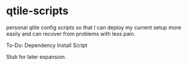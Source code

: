 # qtile-scripts
personal qtile config scripts so that I can deploy my current setup more easily and can recover from problems with less pain.


To-Do:
  Dependency Install Script

Stub for later expansion.
